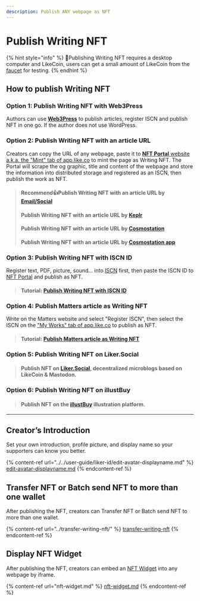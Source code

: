 ```yaml
---
description: Publish ANY webpage as NFT
---
```


# Publish Writing NFT

{% hint style="info" %}
📣Publishing Writing NFT requires a desktop computer and LikeCoin, users can get a small amount of LikeCoin from the [faucet](../../general-guides/faucet.md) for testing.
{% endhint %}

## How to publish Writing NFT

### Option 1: Publish Writing NFT with Web3Press

Authors can use [**Web3Press**](../../user-guide/wordpress.md) to publish articles, register ISCN and publish NFT in one go. If the author does not use WordPress.

### Option 2: Publish Writing NFT with an article URL

Creators can copy the URL of any webpage, paste it to [**NFT Portal** website a.k.a. the "Mint" tab of app.like.co](https://app.like.co/nft/url) to mint the page as Writing NFT. The Portal will scrape the og graphic, title and content of the webpage and store the information into distributed storage and registered as an ISCN, then publish the work as NFT.

> #### Recommend:thumbsup:Publish Writing NFT with an article URL by [Email/Social](authcore.md)
>
> #### Publish Writing NFT with an article URL by [Keplr](keplr.md)
>
> #### Publish Writing NFT with an article URL by [Cosmostation](cosmostation.md)
>
> #### Publish Writing NFT with an article URL by [Cosmostation app](cosmostation-app.md)

### **Option 3**: Publish Writing NFT with ISCN ID

Register text, PDF, picture, sound... into [ISCN](../what-is-iscn/app.like.co/) first, then paste the ISCN ID to [NFT Portal](https://app.like.co/nft/url) and publish as NFT.

> #### Tutorial: [Publish Writing NFT with ISCN ID](iscn-id.md)

### **Option 4**: Publish Matters article as Writing NFT

Write on the Matters website and select "Register ISCN", then select the ISCN on the ["My Works" tab of app.like.co](https://app.like.co/works) to publish as NFT.

> #### Tutorial: [Publish Matters article as Writing NFT](matters.md)

### **Option 5**: Publish Writing NFT on Liker.Social

> #### Publish NFT on [**Liker.Social**](liker-social.md), decentralized microblogs based on LikeCoin & Mastodon.

### **Option 6**: Publish Writing NFT on illustBuy

> #### Publish NFT on the [**illustBuy**](illustbuy.md) illustration platform.

***

## Creator’s Introduction

Set your own introduction, profile picture, and display name so your supporters can know you better.

{% content-ref url="../../user-guide/liker-id/edit-avatar-displayname.md" %}
[edit-avatar-displayname.md](../../user-guide/liker-id/edit-avatar-displayname.md)
{% endcontent-ref %}

## Transfer NFT or Batch send NFT to more than one wallet

After publishing the NFT, creators can Transfer NFT or Batch send NFT to more than one wallet.

{% content-ref url="../transfer-writing-nft/" %}
[transfer-writing-nft](../transfer-writing-nft/)
{% endcontent-ref %}

## Display NFT Widget

After publishing the NFT, creators can embed an [NFT Widget](nft-widget.md) into any webpage by iframe.

{% content-ref url="nft-widget.md" %}
[nft-widget.md](nft-widget.md)
{% endcontent-ref %}
